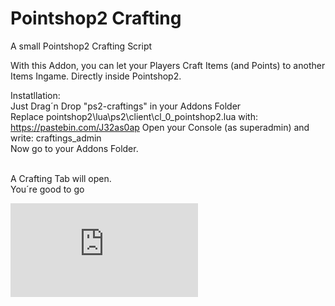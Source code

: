 # Pointshop2 Crafting
A small Pointshop2 Crafting Script

With this Addon, you can let your Players Craft Items (and Points) to another Items Ingame. Directly inside Pointshop2.

Instatllation:<br>
Just Drag´n Drop "ps2-craftings" in your Addons Folder<br>
Replace pointshop2\lua\ps2\client\cl_0_pointshop2.lua
with: https://pastebin.com/J32as0ap
Open your Console (as superadmin) and write: craftings_admin<br>
Now go to your Addons Folder.

<br>
A Crafting Tab will open. 
<br>You´re good to go

![image](https://forum.instinkt-servers.net/index.php?attachment/1398-20190216003449-1-jpg)
